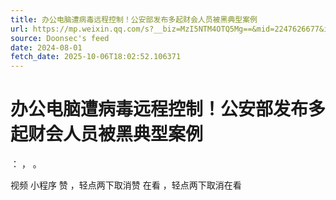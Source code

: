 ```yaml
---
title: 办公电脑遭病毒远程控制！公安部发布多起财会人员被黑典型案例
url: https://mp.weixin.qq.com/s?__biz=MzI5NTM4OTQ5Mg==&mid=2247626677&idx=5&sn=61e98bd7b4a154c7a22e7fa58baff161
source: Doonsec's feed
date: 2024-08-01
fetch_date: 2025-10-06T18:02:52.106371
---
```


# 办公电脑遭病毒远程控制！公安部发布多起财会人员被黑典型案例

：
，
。

视频
小程序
赞
，轻点两下取消赞
在看
，轻点两下取消在看